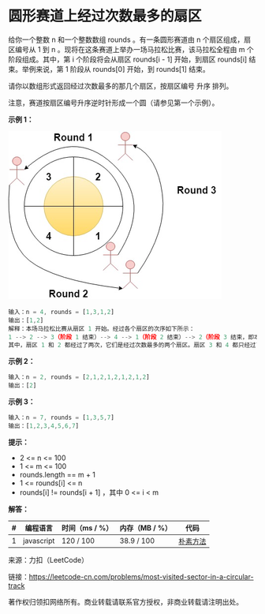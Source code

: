 # 圆形赛道上经过次数最多的扇区

给你一个整数 n 和一个整数数组 rounds 。有一条圆形赛道由 n 个扇区组成，扇区编号从 1 到 n 。现将在这条赛道上举办一场马拉松比赛，该马拉松全程由 m 个阶段组成。其中，第 i 个阶段将会从扇区 rounds[i - 1] 开始，到扇区 rounds[i] 结束。举例来说，第 1 阶段从 rounds[0] 开始，到 rounds[1] 结束。

请你以数组形式返回经过次数最多的那几个扇区，按扇区编号 升序 排列。

注意，赛道按扇区编号升序逆时针形成一个圆（请参见第一个示例）。

**示例 1：**

![示例1](./eg1.jpg)

``` javascript
输入：n = 4, rounds = [1,3,1,2]
输出：[1,2]
解释：本场马拉松比赛从扇区 1 开始。经过各个扇区的次序如下所示：
1 --> 2 --> 3（阶段 1 结束）--> 4 --> 1（阶段 2 结束）--> 2（阶段 3 结束，即本场马拉松结束）
其中，扇区 1 和 2 都经过了两次，它们是经过次数最多的两个扇区。扇区 3 和 4 都只经过了一次。
```

**示例 2：**

``` javascript
输入：n = 2, rounds = [2,1,2,1,2,1,2,1,2]
输出：[2]
```

**示例 3：**

``` javascript
输入：n = 7, rounds = [1,3,5,7]
输出：[1,2,3,4,5,6,7]
```

**提示：**

- 2 <= n <= 100
- 1 <= m <= 100
- rounds.length == m + 1
- 1 <= rounds[i] <= n
- rounds[i] != rounds[i + 1] ，其中 0 <= i < m

**解答：**

**#**|**编程语言**|**时间（ms / %）**|**内存（MB / %）**|**代码**
--|--|--|--|--
1|javascript|120 / 100|38.9 / 100|[朴素方法](./javascript/ac_v1.js)

来源：力扣（LeetCode）

链接：https://leetcode-cn.com/problems/most-visited-sector-in-a-circular-track

著作权归领扣网络所有。商业转载请联系官方授权，非商业转载请注明出处。
